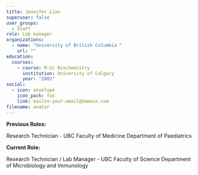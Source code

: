 ```yaml
---
title: Jennifer Lian
superuser: false
user_groups:
  - Staff
role: Lab manager
organizations:
  - name: "University of British Columbia "
    url: ""
education:
  courses:
    - course: M.Sc Biochemistry
      institution: University of Calgary
      year: "2002"
social:
  - icon: envelope
    icon_pack: fas
    link: mailto:your-email@domain.com
filename: avatar
---
```

**Previous Roles:**

Research Technician - UBC Faculty of Medicine Department of Paediatrics

**Current Role:**

Research Technician / Lab Manager - UBC Faculty of Science Department of Microbiology and Immunology